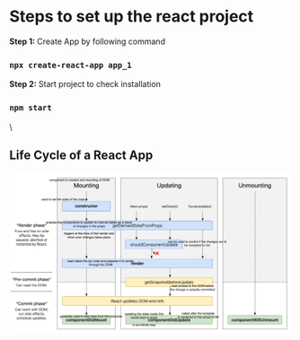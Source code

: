 # Steps to set up the react project

**Step 1:** Create App by following command
### `npx create-react-app app_1`

**Step 2:** Start project to check installation
### `npm start`

\

## Life Cycle of a React App

![React App Life Cycle](./images/lifecycle.png)

